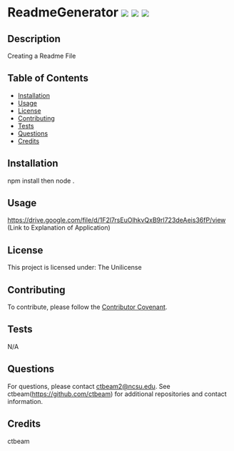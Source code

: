 
# ReadmeGenerator ![](https://img.shields.io/badge/-The%20Unilicense-orange) ![](https://img.shields.io/badge/-Node.js-blue) ![](https://img.shields.io/badge/-ES6-red)
## Description
Creating a Readme File
## Table of Contents
  * [Installation](#installation)
  * [Usage](#usage)
  * [License](#license)
  * [Contributing](#contributing)
  * [Tests](#tests)
  * [Questions](#questions)
  * [Credits](#credits)
 
## Installation
npm install then node .
## Usage
https://drive.google.com/file/d/1F2l7rsEuOlhkvQxB9rl723deAeis36fP/view (Link to Explanation of Application)
## License
This project is licensed under: 
The Unilicense
## Contributing
To contribute, please follow the [Contributor Covenant](https://www.contributor-covenant.org/).
## Tests
N/A
## Questions
For questions, please contact [ctbeam2@ncsu.edu](mailto:ctbeam2@ncsu.edu).
See ctbeam(https://github.com/ctbeam) for additional repositories and contact information.
## Credits
ctbeam 
